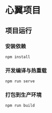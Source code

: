 # 心翼项目

## 项目运行

### 安装依赖
```
npm install
```

### 开发编译与热重载
```
npm run serve
```

### 打包到生产环境
```
npm run build
```
